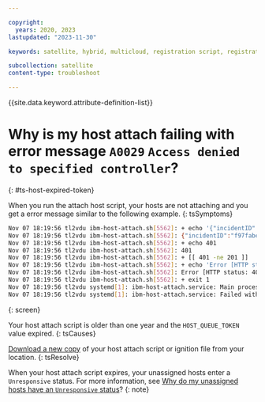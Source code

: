 ```yaml
---

copyright:
  years: 2020, 2023
lastupdated: "2023-11-30"

keywords: satellite, hybrid, multicloud, registration script, registration script fails

subcollection: satellite
content-type: troubleshoot

---
```


{{site.data.keyword.attribute-definition-list}}

# Why is my host attach failing with error message `A0029` `Access denied to specified controller`?
{: #ts-host-expired-token}


When you run the attach host script, your hosts are not attaching and you get a error message similar to the following example.
{: tsSymptoms}



```sh
Nov 07 18:19:56 tl2vdu ibm-host-attach.sh[5562]: + echo '{"incidentID":"a11babcd-202d-4c97-111a-1111abdcdf11","code":"A0029","description":"Access denied to specified controller.","type":"Authentication"}'
Nov 07 18:19:56 tl2vdu ibm-host-attach.sh[5562]: {"incidentID":"f97fabec-602d-4c97-946a-8699ccdcdf75","code":"A0029","description":"Access denied to specified controller.","type":"Authentication"}
Nov 07 18:19:56 tl2vdu ibm-host-attach.sh[5562]: + echo 401
Nov 07 18:19:56 tl2vdu ibm-host-attach.sh[5562]: 401
Nov 07 18:19:56 tl2vdu ibm-host-attach.sh[5562]: + [[ 401 -ne 201 ]]
Nov 07 18:19:56 tl2vdu ibm-host-attach.sh[5562]: + echo 'Error [HTTP status: 401]'
Nov 07 18:19:56 tl2vdu ibm-host-attach.sh[5562]: Error [HTTP status: 401]
Nov 07 18:19:56 tl2vdu ibm-host-attach.sh[5562]: + exit 1
Nov 07 18:19:56 tl2vdu systemd[1]: ibm-host-attach.service: Main process exited, code=exited, status=1/FAILURE
Nov 07 18:19:56 tl2vdu systemd[1]: ibm-host-attach.service: Failed with result 'exit-code'.
```
{: screen}


Your host attach script is older than one year and the `HOST_QUEUE_TOKEN` value expired.
{: tsCauses}


[Download a new copy](/docs/satellite?topic=satellite-host-attach-download) of your host attach script or ignition file from your location.
{: tsResolve}

When your host attach script expires, your unassigned hosts enter a `Unresponsive` status. For more information, see [Why do my unassigned hosts have an `Unresponsive` status](/docs/satellite?topic=satellite-ts-host-unassigned-unknown)?
{: note}

